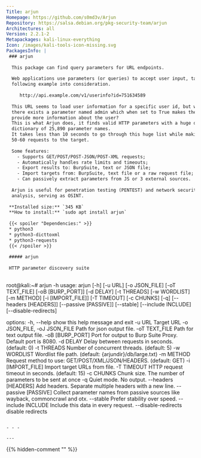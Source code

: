 ```yaml
---
Title: arjun
Homepage: https://github.com/s0md3v/Arjun
Repository: https://salsa.debian.org/pkg-security-team/arjun
Architectures: all
Version: 2.2.1-2
Metapackages: kali-linux-everything 
Icon: /images/kali-tools-icon-missing.svg
PackagesInfo: |
 ### arjun
 
  This package can find query parameters for URL endpoints.
   
  Web applications use parameters (or queries) to accept user input, take the
  following example into consideration.
   
     http://api.example.com/v1/userinfo?id=751634589
   
  This URL seems to load user information for a specific user id, but what if
  there exists a parameter named admin which when set to True makes the endpoint
  provide more information about the user?
  This is what Arjun does, it finds valid HTTP parameters with a huge default
  dictionary of 25,890 parameter names.
  It takes less than 10 seconds to go through this huge list while making just
  50-60 requests to the target.
   
  Some features:
    - Supports GET/POST/POST-JSON/POST-XML requests;
    - Automatically handles rate limits and timeouts;
    - Export results to: BurpSuite, text or JSON file;
    - Import targets from: BurpSuite, text file or a raw request file;
    - Can passively extract parameters from JS or 3 external sources.
   
  Arjun is useful for penetration testing (PENTEST) and network security
  analysis, serving as OSINT.
 
 **Installed size:** `345 KB`  
 **How to install:** `sudo apt install arjun`  
 
 {{< spoiler "Dependencies:" >}}
 * python3
 * python3-dicttoxml
 * python3-requests
 {{< /spoiler >}}
 
 ##### arjun
 
 HTTP parameter discovery suite
 
 ```
 root@kali:~# arjun -h
 usage: arjun [-h] [-u URL] [-o JSON_FILE] [-oT TEXT_FILE] [-oB [BURP_PORT]]
              [-d DELAY] [-t THREADS] [-w WORDLIST] [-m METHOD]
              [-i [IMPORT_FILE]] [-T TIMEOUT] [-c CHUNKS] [-q]
              [--headers [HEADERS]] [--passive [PASSIVE]] [--stable]
              [--include INCLUDE] [--disable-redirects]
 
 options:
   -h, --help            show this help message and exit
   -u URL                Target URL
   -o JSON_FILE, -oJ JSON_FILE
                         Path for json output file.
   -oT TEXT_FILE         Path for text output file.
   -oB [BURP_PORT]       Port for output to Burp Suite Proxy. Default port is
                         8080.
   -d DELAY              Delay between requests in seconds. (default: 0)
   -t THREADS            Number of concurrent threads. (default: 5)
   -w WORDLIST           Wordlist file path. (default: {arjundir}/db/large.txt)
   -m METHOD             Request method to use: GET/POST/XML/JSON/HEADERS.
                         (default: GET)
   -i [IMPORT_FILE]      Import target URLs from file.
   -T TIMEOUT            HTTP request timeout in seconds. (default: 15)
   -c CHUNKS             Chunk size. The number of parameters to be sent at
                         once
   -q                    Quiet mode. No output.
   --headers [HEADERS]   Add headers. Separate multiple headers with a new
                         line.
   --passive [PASSIVE]   Collect parameter names from passive sources like
                         wayback, commoncrawl and otx.
   --stable              Prefer stability over speed.
   --include INCLUDE     Include this data in every request.
   --disable-redirects   disable redirects
 ```
 
 - - -
 
---
```

{{% hidden-comment "<!--Do not edit anything above this line-->" %}}
